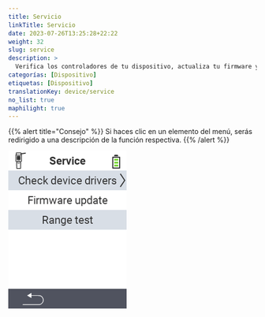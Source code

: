 ```yaml
---
title: Servicio
linkTitle: Servicio
date: 2023-07-26T13:25:28+22:22
weight: 32
slug: service
description: >
  Verifica los controladores de tu dispositivo, actualiza tu firmware y realiza una prueba de alcance
categorías: [Dispositivo]
etiquetas: [Dispositivo]
translationKey: device/service
no_list: true
maphilight: true
---
```

{{% alert title="Consejo" %}}
Si haces clic en un elemento del menú, serás redirigido a una descripción de la función respectiva.
{{% /alert %}}

<img src="menu.png" alt="Servicio VitalControl" title="Servicio" usemap="#workmap" class="maphilight" />

<map name="workmap">
  <area shape="rect" coords="2,42,238,82" alt="Verificar controladores del dispositivo" title="Las instrucciones para verificar tus controladores de dispositivo se pueden encontrar aquí&#10;Clic del ratón: abrir documentación" href="/es/docs/diagnosis/hardware/">
  <area shape="rect" coords="2,82,238,122" alt="Actualización de firmware" title="Las instrucciones para actualizar tu firmware se pueden encontrar aquí&#10;Clic del ratón: abrir documentación" href="/es/docs/firmware/update/">
  <area shape="rect" coords="2,122,238,162" alt="Prueba de alcance" title="Las instrucciones para realizar una prueba de alcance se pueden encontrar aquí&#10;Clic del ratón: abrir documentación" href="/es/docs/diagnosis/rfid-scan/">

  <area shape="rect" coords="2,282,120,319" alt="Atrás" title="Retroceder un nivel&#10;Clic del ratón: abrir documentación" href="/es/docs/device/">
</map>

